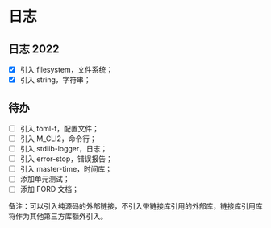 # 日志

## 日志 2022

- [x] 引入 filesystem，文件系统；
- [x] 引入 string，字符串；

## 待办

- [ ] 引入 toml-f，配置文件；
- [ ] 引入 M_CLI2，命令行；
- [ ] 引入 stdlib-logger，日志；
- [ ] 引入 error-stop，错误报告；
- [ ] 引入 master-time，时间库；
- [ ] 添加单元测试；
- [ ] 添加 FORD 文档；

备注：可以引入纯源码的外部链接，不引入带链接库引用的外部库，链接库引用库将作为其他第三方库额外引入。
